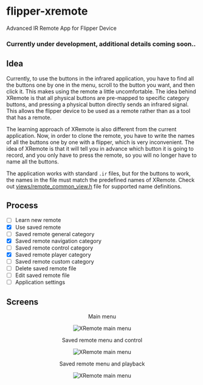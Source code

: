 # flipper-xremote
Advanced IR Remote App for Flipper Device 

### Currently under development, additional details coming soon..

## Idea
Currently, to use the buttons in the infrared application, you have to find all the buttons one by one in the menu, scroll to the button you want, and then click it. This makes using the remote a little uncomfortable. The idea behind XRemote is that all physical buttons are pre-mapped to specific category buttons, and pressing a physical button directly sends an infrared signal. This allows the flipper device to be used as a remote rather than as a tool that has a remote.

The learning approach of XRemote is also different from the current application. Now, in order to clone the remote, you have to write the names of all the buttons one by one with a flipper, which is very inconvenient. The idea of XRemote is that it will tell you in advance which button it is going to record, and you only have to press the remote, so you will no longer have to name all the buttons.

The application works with standard `.ir` files, but for the buttons to work, the names in the file must match the predefined names of XRemote. Check out [views/remote_common_view.h](https://github.com/kala13x/flipper-xremote/blob/main/views/xremote_common_view.h) file for supported name definitions.

## Process

- [ ] Learn new remote
- [x] Use saved remote
- [ ] Saved remote general category
- [x] Saved remote navigation category
- [ ] Saved remote control category
- [x] Saved remote player category
- [ ] Saved remote custom category
- [ ] Delete saved remote file
- [ ] Edit saved remote file
- [ ] Application settings

## Screens

<p align="center">
Main menu
</p>
<p align="center">
    <img src="https://github.com/kala13x/flipper-xremote/blob/main/screens/app_menu.png" alt="XRemote main menu">
</p>

<p align="center">
Saved remote menu and control
</p>
<p align="center">
    <img src="https://github.com/kala13x/flipper-xremote/blob/main/screens/control.png" alt="XRemote main menu">
</p>

<p align="center">
Saved remote menu and playback
</p>
<p align="center">
    <img src="https://github.com/kala13x/flipper-xremote/blob/main/screens/playback.png" alt="XRemote main menu">
</p>

